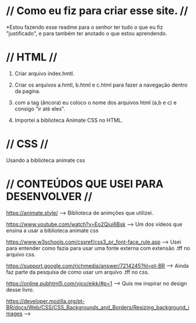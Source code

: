 # // Como eu fiz para criar esse site. //

*Estou fazendo esse readme para o senhor ter tudo o que eu fiz "justificado", e para também ter anotado o que estou aprendendo.


# // HTML //

1. Criar arquivo index.hmtl.
2. Criar os arquivos a.hmtl, b.html e c.html para fazer a navegação dentro da pagina.

3. com a tag <a> (âncora) eu coloco o nome dos arquivos html (a,b e c) e consigo "ir até eles".

4. Importei a biblioteca Animate CSS no HTML.


# // CSS //

Usando a biblioteca animate css




# // CONTEÚDOS QUE USEI PARA DESENVOLVER //

 https://animate.style/ --> Biblioteca de animções que utilizei. 

 https://www.youtube.com/watch?v=Eo2Qiui6Bsk --> Um dos vídeos que ensina a usar a biblioteca animate css

 https://www.w3schools.com/cssref/css3_pr_font-face_rule.asp --> Usei para entender como fazia para usar uma fonte externa com  extensão .tff no arquivo css.

 https://support.google.com/richmedia/answer/7214245?hl=pt-BR --> Ainda faz parte da pesquisa de como usar um arquivo .tff no css.

 https://online.pubhtml5.com/yjco/ejkk/#p=1 --> Quis me inspirar no design desse livro.

 https://developer.mozilla.org/pt-BR/docs/Web/CSS/CSS_Backgrounds_and_Borders/Resizing_background_images -->

